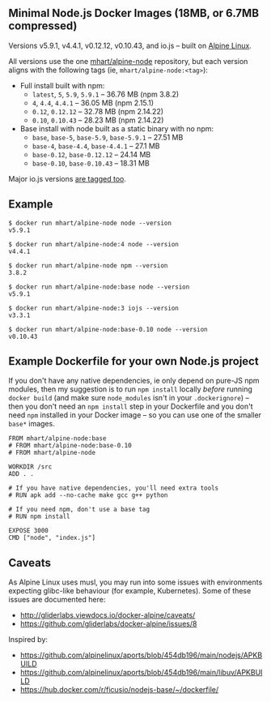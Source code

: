 Minimal Node.js Docker Images (18MB, or 6.7MB compressed)
---------------------------------------------------------

Versions v5.9.1, v4.4.1, v0.12.12, v0.10.43, and io.js – built on [Alpine Linux](https://alpinelinux.org/).

All versions use the one [mhart/alpine-node](https://hub.docker.com/r/mhart/alpine-node/) repository,
but each version aligns with the following tags (ie, `mhart/alpine-node:<tag>`):

- Full install built with npm:
  - `latest`, `5`, `5.9`, `5.9.1` – 36.76 MB (npm 3.8.2)
  - `4`, `4.4`, `4.4.1` – 36.05 MB (npm 2.15.1)
  - `0.12`, `0.12.12` – 32.78 MB (npm 2.14.22)
  - `0.10`, `0.10.43` – 28.23 MB (npm 2.14.22)
- Base install with node built as a static binary with no npm:
  - `base`, `base-5`, `base-5.9`, `base-5.9.1` – 27.51 MB
  - `base-4`, `base-4.4`, `base-4.4.1` – 27.1 MB
  - `base-0.12`, `base-0.12.12` – 24.14 MB
  - `base-0.10`, `base-0.10.43` – 18.31 MB

Major io.js versions [are tagged too](https://hub.docker.com/r/mhart/alpine-node/tags/).

Example
-------

    $ docker run mhart/alpine-node node --version
    v5.9.1

    $ docker run mhart/alpine-node:4 node --version
    v4.4.1

    $ docker run mhart/alpine-node npm --version
    3.8.2

    $ docker run mhart/alpine-node:base node --version
    v5.9.1

    $ docker run mhart/alpine-node:3 iojs --version
    v3.3.1

    $ docker run mhart/alpine-node:base-0.10 node --version
    v0.10.43

Example Dockerfile for your own Node.js project
-----------------------------------------------

If you don't have any native dependencies, ie only depend on pure-JS npm
modules, then my suggestion is to run `npm install` locally *before* running
`docker build` (and make sure `node_modules` isn't in your `.dockerignore`) –
then you don't need an `npm install` step in your Dockerfile and you don't need
`npm` installed in your Docker image – so you can use one of the smaller
`base*` images.

    FROM mhart/alpine-node:base
    # FROM mhart/alpine-node:base-0.10
    # FROM mhart/alpine-node

    WORKDIR /src
    ADD . .

    # If you have native dependencies, you'll need extra tools
    # RUN apk add --no-cache make gcc g++ python

    # If you need npm, don't use a base tag
    # RUN npm install

    EXPOSE 3000
    CMD ["node", "index.js"]

Caveats
-------

As Alpine Linux uses musl, you may run into some issues with environments
expecting glibc-like behaviour (for example, Kubernetes). Some of these issues
are documented here:

- http://gliderlabs.viewdocs.io/docker-alpine/caveats/
- https://github.com/gliderlabs/docker-alpine/issues/8

Inspired by:

- https://github.com/alpinelinux/aports/blob/454db196/main/nodejs/APKBUILD
- https://github.com/alpinelinux/aports/blob/454db196/main/libuv/APKBUILD
- https://hub.docker.com/r/ficusio/nodejs-base/~/dockerfile/
